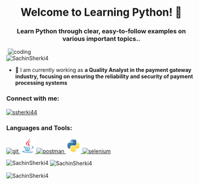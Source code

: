 <h1 align="center">Welcome to Learning Python! 🚀</h1>
<h3 align="center">Learn Python through clear, easy-to-follow examples on various important topics..</h3>

<image align="right" alt="coding" width="500" src="https://media3.giphy.com/media/v1.Y2lkPTc5MGI3NjExd3RlYWlzODFib293dHJsYTlrZHFkczRtcGlmdHpxZDk3NWo5MGw2bCZlcD12MV9pbnRlcm5hbF9naWZfYnlfaWQmY3Q9Zw/coxQHKASG60HrHtvkt/giphy.webp">

<p align="left"> <img src="https://komarev.com/ghpvc/?username=SachinSherki4&label=Profile%20views&color=0e75b6&style=flat" alt="SachinSherki4" /> </p>

- 🔭 I am currently working as **a Quality Analyst in the payment gateway industry, focusing on ensuring the reliability and security of payment processing systems**

<h3 align="left">Connect with me:</h3>
<p align="left">
<a href="https://linkedin.com/in/ssherki44" target="blank"><img align="center" src="https://raw.githubusercontent.com/rahuldkjain/github-profile-readme-generator/master/src/images/icons/Social/linked-in-alt.svg" alt="ssherki44" height="30" width="40" /></a>
</p>

<h3 align="left">Languages and Tools:</h3>
<p align="left"> <a href="https://git-scm.com/" target="_blank" rel="noreferrer"> <img src="https://www.vectorlogo.zone/logos/git-scm/git-scm-icon.svg" alt="git" width="40" height="40"/> </a> <a href="https://www.java.com" target="_blank" rel="noreferrer"> <img src="https://raw.githubusercontent.com/devicons/devicon/master/icons/java/java-original.svg" alt="java" width="40" height="40"/> </a> <a href="https://postman.com" target="_blank" rel="noreferrer"> <img src="https://www.vectorlogo.zone/logos/getpostman/getpostman-icon.svg" alt="postman" width="40" height="40"/> </a> <a href="https://www.python.org" target="_blank" rel="noreferrer"> <img src="https://raw.githubusercontent.com/devicons/devicon/master/icons/python/python-original.svg" alt="python" width="40" height="40"/> </a> <a href="https://www.selenium.dev" target="_blank" rel="noreferrer"> <img src="https://raw.githubusercontent.com/detain/svg-logos/780f25886640cef088af994181646db2f6b1a3f8/svg/selenium-logo.svg" alt="selenium" width="40" height="40"/> </a> </p>

<p><img align="left" src="https://github-readme-stats.vercel.app/api/top-langs?username=SachinSherki4&show_icons=true&locale=en&layout=compact" alt="SachinSherki4" /></p>

<p>&nbsp;<img align="center" src="https://github-readme-stats.vercel.app/api?username=SachinSherki4&show_icons=true&locale=en" alt="SachinSherki4" /></p>

<p><img align="center" src="https://github-readme-streak-stats.herokuapp.com/?user=SachinSherki4&" alt="SachinSherki4" /></p>
